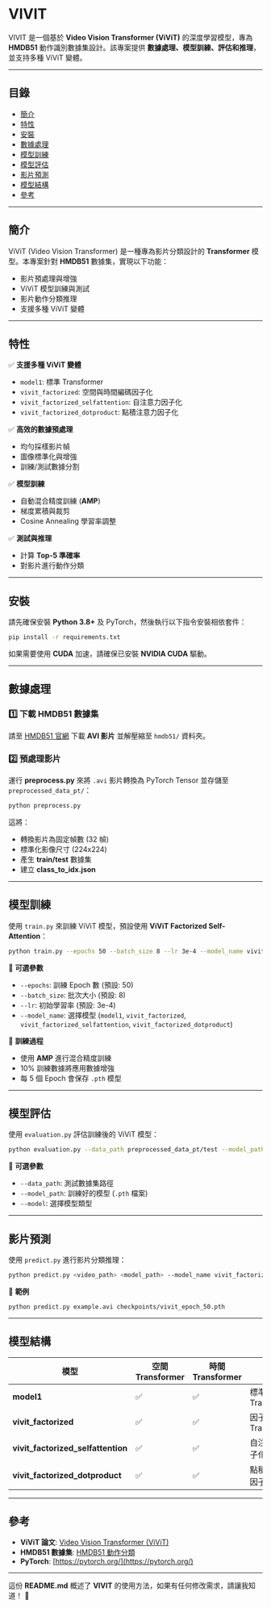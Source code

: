 # **VIVIT**

VIVIT 是一個基於 **Video Vision Transformer (ViViT)** 的深度學習模型，專為 **HMDB51** 動作識別數據集設計。該專案提供 **數據處理、模型訓練、評估和推理**，並支持多種 ViViT 變體。

---

## **目錄**
- [簡介](#簡介)
- [特性](#特性)
- [安裝](#安裝)
- [數據處理](#數據處理)
- [模型訓練](#模型訓練)
- [模型評估](#模型評估)
- [影片預測](#影片預測)
- [模型結構](#模型結構)
- [參考](#參考)

---

## **簡介**
ViViT (Video Vision Transformer) 是一種專為影片分類設計的 **Transformer** 模型。本專案針對 **HMDB51** 數據集，實現以下功能：
- 影片預處理與增強
- ViViT 模型訓練與測試
- 影片動作分類推理
- 支援多種 ViViT 變體

---

## **特性**
✅ **支援多種 ViViT 變體**
- `model1`: 標準 Transformer
- `vivit_factorized`: 空間與時間編碼因子化
- `vivit_factorized_selfattention`: 自注意力因子化
- `vivit_factorized_dotproduct`: 點積注意力因子化

✅ **高效的數據預處理**
- 均勻採樣影片幀
- 圖像標準化與增強
- 訓練/測試數據分割

✅ **模型訓練**
- 自動混合精度訓練 (**AMP**)
- 梯度累積與裁剪
- Cosine Annealing 學習率調整

✅ **測試與推理**
- 計算 **Top-5 準確率**
- 對影片進行動作分類

---

## **安裝**
請先確保安裝 **Python 3.8+** 及 PyTorch，然後執行以下指令安裝相依套件：

```bash
pip install -r requirements.txt
```

如果需要使用 **CUDA** 加速，請確保已安裝 **NVIDIA CUDA** 驅動。

---

## **數據處理**
### **1️⃣ 下載 HMDB51 數據集**
請至 [HMDB51 官網](https://serre-lab.clps.brown.edu/resource/hmdb-a-large-human-motion-database/) 下載 **AVI 影片** 並解壓縮至 `hmdb51/` 資料夾。

### **2️⃣ 預處理影片**
運行 **preprocess.py** 來將 `.avi` 影片轉換為 PyTorch Tensor 並存儲至 `preprocessed_data_pt/`：

```bash
python preprocess.py
```

這將：
- 轉換影片為固定幀數 (32 幀)
- 標準化影像尺寸 (224x224)
- 產生 **train/test** 數據集
- 建立 **class_to_idx.json**

---

## **模型訓練**
使用 `train.py` 來訓練 ViViT 模型，預設使用 **ViViT Factorized Self-Attention**：

```bash
python train.py --epochs 50 --batch_size 8 --lr 3e-4 --model_name vivit_factorized_selfattention
```

📌 **可選參數**
- `--epochs`: 訓練 Epoch 數 (預設: 50)
- `--batch_size`: 批次大小 (預設: 8)
- `--lr`: 初始學習率 (預設: 3e-4)
- `--model_name`: 選擇模型 (`model1`, `vivit_factorized`, `vivit_factorized_selfattention`, `vivit_factorized_dotproduct`)

📝 **訓練過程**
- 使用 **AMP** 進行混合精度訓練
- 10% 訓練數據將應用數據增強
- 每 5 個 Epoch 會保存 `.pth` 模型

---

## **模型評估**
使用 `evaluation.py` 評估訓練後的 ViViT 模型：

```bash
python evaluation.py --data_path preprocessed_data_pt/test --model_path checkpoints/vivit_epoch_50.pth --model vivit_factorized_selfattention
```

📌 **可選參數**
- `--data_path`: 測試數據集路徑
- `--model_path`: 訓練好的模型 (`.pth` 檔案)
- `--model`: 選擇模型類型

---

## **影片預測**
使用 `predict.py` 進行影片分類推理：

```bash
python predict.py <video_path> <model_path> --model_name vivit_factorized_selfattention
```

📌 **範例**
```bash
python predict.py example.avi checkpoints/vivit_epoch_50.pth
```

---

## **模型結構**
| 模型 | 空間 Transformer | 時間 Transformer | 特性 |
|------|----------------|----------------|------|
| **model1** | ✅ | ✅ | 標準 Transformer |
| **vivit_factorized** | ✅ | ✅ | 因子化 Transformer |
| **vivit_factorized_selfattention** | ✅ | ✅ | 自注意力因子化 |
| **vivit_factorized_dotproduct** | ✅ | ✅ | 點積注意力因子化 |

---

## **參考**
- **ViViT 論文**: [Video Vision Transformer (ViViT)](https://arxiv.org/abs/2103.15691)
- **HMDB51 數據集**: [HMDB51 動作分類](https://serre-lab.clps.brown.edu/resource/hmdb-a-large-human-motion-database/)
- **PyTorch**: [https://pytorch.org/](https://pytorch.org/)

---

這份 **README.md** 概述了 **VIVIT** 的使用方法，如果有任何修改需求，請讓我知道！ 🚀

